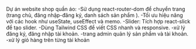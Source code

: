 Dự án website shop quần áo:
-Sử dụng react-router-dom để chuyển trang (trang chủ, đăng nhập-đăng ký, danh sách sản phẩm ).
-Tối ưu hiệu năng với các hook như useState, useEffect và memo.
-Slider: Tích hợp react-slick để tạo slider.
-Dùng Tailwind CSS để viết CSS nhanh và responsive.
-xử lý đăng ký, đăng nhập tài khoản.
-trang admin quản lý sản phẩm và tài khoản.
-xử lý giỏ hàng trên từng tài khoản
